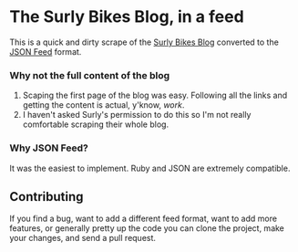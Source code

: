 # The Surly Bikes Blog, in a feed

This is a quick and dirty scrape of the [Surly Bikes Blog](https://surlybikes.com/blog) converted to the [JSON Feed](https://jsonfeed.org) format.

### Why not the full content of the blog

1) Scaping the first page of the blog was easy. Following all the links and getting the content is actual, y'know, _work_.
2) I haven't asked Surly's permission to do this so I'm not really comfortable scraping their whole blog.

### Why JSON Feed?
It was the easiest to implement. Ruby and JSON are extremely compatible.


## Contributing

If you find a bug, want to add a different feed format, want to add more features, or generally pretty up the code you can clone the project, make your changes, and send a pull request.
